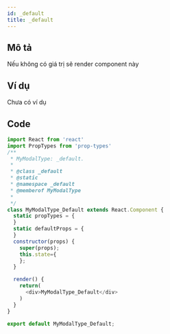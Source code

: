 ```yaml
---
id: _default
title: _default
---
```



## **Mô tả**

Nếu không có giá trị sẽ render component này

## **Ví dụ**

Chưa có ví dụ

## **Code**

```javascript
import React from 'react'
import PropTypes from 'prop-types'
/**
 * MyModalType: _default.
 *
 * @class _default
 * @static
 * @namespace _default
 * @memberof MyModalType
 * 
 */
class MyModalType_Default extends React.Component {
  static propTypes = {
  }
  static defaultProps = {
  }
  constructor(props) {
    super(props);
    this.state={
    };
  }

  render() {
    return(
      <div>MyModalType_Default</div>
    )
  }
}

export default MyModalType_Default;
```

